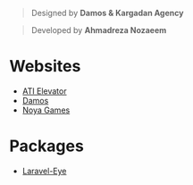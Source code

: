 > Designed by **Damos & Kargadan Agency**

> Developed by **Ahmadreza Nozaeem**

# Websites
- [ATI Elevator](https://ami-hp.github.io/ati.elevator/)
- [Damos](https://ami-hp.github.io/damos/)
- [Noya Games](https://ami-hp.github.io/noya-games/) 

# Packages
- [Laravel-Eye](https://github.com/ami-hp/laravel-eye)
